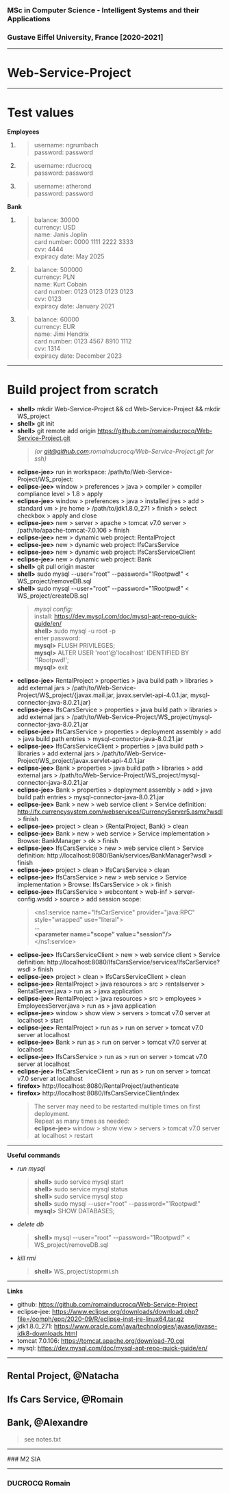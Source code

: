 ### MSc in Computer Science - Intelligent Systems and their Applications
### Gustave Eiffel University, France [2020-2021]

****

# Web-Service-Project

****

# Test values

**Employees**
1. >username: ngrumbach  
    password: password  
2. >username: rducrocq  
    password: password  
3. >username: atherond  
    password: password  

**Bank**
1. >balance: 30000  
    currency: USD  
    name: Janis Joplin  
    card number: 0000 1111 2222 3333  
    cvv: 4444  
    expiracy date: May 2025  
2. >balance: 500000  
    currency: PLN  
    name: Kurt Cobain  
    card number: 0123 0123 0123 0123  
    cvv: 0123  
    expiracy date: January 2021  
3. >balance: 60000  
    currency: EUR  
    name: Jimi Hendrix  
    card number: 0123 4567 8910 1112  
    cvv: 1314  
    expiracy date: December 2023  

****

# Build project from scratch

- **shell>** mkdir Web-Service-Project && cd Web-Service-Project && mkdir WS_project
- **shell>** git init
- **shell>** git remote add origin https://github.com/romainducrocq/Web-Service-Project.git 
    > *(or git@github.com:romainducrocq/Web-Service-Project.git for ssh)*
- **eclipse-jee>** run in workspace: /path/to/Web-Service-Project/WS_project:
- **eclipse-jee>** window > preferences > java > compiler > compiler compliance level > 1.8 > apply
- **eclipse-jee>** window > preferences > java > installed jres > add > standard vm > jre home > /path/to/jdk1.8.0_271 > finish > select checkbox > apply and close
- **eclipse-jee>** new > server > apache > tomcat v7.0 server > /path/to/apache-tomcat-7.0.106 > finish
- **eclipse-jee>** new > dynamic web project: RentalProject
- **eclipse-jee>** new > dynamic web project: IfsCarsService
- **eclipse-jee>** new > dynamic web project: IfsCarsServiceClient
- **eclipse-jee>** new > dynamic web project: Bank
- **shell>** git pull origin master
- **shell>** sudo mysql --user="root" --password="1Rootpwd!" <  WS_project/removeDB.sql
- **shell>** sudo mysql --user="root" --password="1Rootpwd!" <  WS_project/createDB.sql
    > *mysql config:*  
    > install: https://dev.mysql.com/doc/mysql-apt-repo-quick-guide/en/  
    > **shell>** sudo mysql -u root -p  
    > enter password:  
    > **mysql>** FLUSH PRIVILEGES;  
    > **mysql>** ALTER USER 'root'@'localhost' IDENTIFIED BY '1Rootpwd!';  
    > **mysql>** exit  
- **eclipse-jee>** RentalProject > properties > java build path > libraries > add external jars > /path/to/Web-Service-Project/WS_project/{javax.mail.jar, javax.servlet-api-4.0.1.jar, mysql-connector-java-8.0.21.jar}
- **eclipse-jee>** IfsCarsService > properties > java build path > libraries > add external jars > /path/to/Web-Service-Project/WS_project/mysql-connector-java-8.0.21.jar
- **eclipse-jee>** IfsCarsService > properties > deployment assembly > add > java build path entries > mysql-connector-java-8.0.21.jar
- **eclipse-jee>** IfsCarsServiceClient > properties > java build path > libraries > add external jars > /path/to/Web-Service-Project/WS_project/javax.servlet-api-4.0.1.jar
- **eclipse-jee>** Bank > properties > java build path > libraries > add external jars > /path/to/Web-Service-Project/WS_project/mysql-connector-java-8.0.21.jar
- **eclipse-jee>** Bank > properties > deployment assembly > add > java build path entries > mysql-connector-java-8.0.21.jar
- **eclipse-jee>** Bank > new > web service client > Service definition: http://fx.currencysystem.com/webservices/CurrencyServer5.asmx?wsdl > finish
- **eclipse-jee>** project > clean > {RentalProject, Bank} > clean
- **eclipse-jee>** Bank > new > web service > Service implementation > Browse: BankManager > ok > finish
- **eclipse-jee>** IfsCarsService > new > web service client > Service definition: http://localhost:8080/Bank/services/BankManager?wsdl > finish
- **eclipse-jee>** project > clean > IfsCarsService > clean
- **eclipse-jee>** IfsCarsService > new > web service > Service implementation > Browse: IfsCarsService > ok > finish
- **eclipse-jee>** IfsCarsService > webcontent > web-inf > server-config.wsdd > source > add session scope:
    > <ns1:service name="IfsCarService" provider="java:RPC" style="wrapped" use="literal">  
    > ...  
    > **&lt;parameter name="scope" value="session"/&gt;**  
    > </ns1:service>  
- **eclipse-jee>** IfsCarsServiceClient > new > web service client > Service definition: http://localhost:8080/IfsCarsService/services/IfsCarService?wsdl > finish
- **eclipse-jee>** project > clean > IfsCarsServiceClient > clean
- **eclipse-jee>** RentalProject > java resources > src > rentalserver > RentalServer.java > run as > java application
- **eclipse-jee>** RentalProject > java resources > src > employees > EmployeesServer.java > run as > java application
- **eclipse-jee>** window > show view > servers > tomcat v7.0 server at localhost > start
- **eclipse-jee>** RentalProject > run as > run on server > tomcat v7.0 server at localhost
- **eclipse-jee>** Bank > run as > run on server > tomcat v7.0 server at localhost
- **eclipse-jee>** IfsCarsService > run as > run on server > tomcat v7.0 server at localhost
- **eclipse-jee>** IfsCarsServiceClient > run as > run on server > tomcat v7.0 server at localhost
- **firefox>** http://localhost:8080/RentalProject/authenticate
- **firefox>** http://localhost:8080/IfsCarsServiceClient/index
    >The server may need to be restarted multiple times on first deployment.  
    >Repeat as many times as needed:  
    >**eclipse-jee>** window > show view > servers > tomcat v7.0 server at localhost > restart
****

**Useful commands**

- *run mysql*
    > **shell>** sudo service mysql start  
    > **shell>** sudo service mysql status  
    > **shell>** sudo service mysql stop  
    > **shell>** sudo mysql --user="root" --password="1Rootpwd!"  
    > **mysql>** SHOW DATABASES;  
- *delete db*
    > **shell>** mysql --user="root" --password="1Rootpwd!" < WS_project/removeDB.sql
- *kill rmi*
    > **shell>** WS_project/stoprmi.sh

****

**Links**
- github: https://github.com/romainducrocq/Web-Service-Project
- eclipse-jee: https://www.eclipse.org/downloads/download.php?file=/oomph/epp/2020-09/R/eclipse-inst-jre-linux64.tar.gz
- jdk1.8.0_271: https://www.oracle.com/java/technologies/javase/javase-jdk8-downloads.html
- tomcat 7.0.106: https://tomcat.apache.org/download-70.cgi
- mysql: https://dev.mysql.com/doc/mysql-apt-repo-quick-guide/en/

****

## Rental Project, @Natacha

## Ifs Cars Service, @Romain

## Bank, @Alexandre

> see notes.txt
<!---->
  
****

### M2 SIA

****

### DUCROCQ Romain
